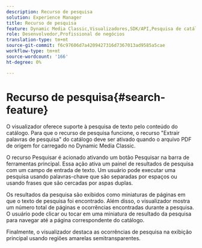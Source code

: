 ```yaml
---
description: Recurso de pesquisa
solution: Experience Manager
title: Recurso de pesquisa
feature: Dynamic Media Classic,Visualizadores,SDK/API,Pesquisa de catálogo eletrônico
role: Desenvolvedor,Profissional de negócios
translation-type: tm+mt
source-git-commit: f6c97606d7a4209427316d7367013ad9585a5cae
workflow-type: tm+mt
source-wordcount: '166'
ht-degree: 0%

---
```



# Recurso de pesquisa{#search-feature}

O visualizador oferece suporte à pesquisa de texto pelo conteúdo do catálogo. Para que o recurso de pesquisa funcione, o recurso &quot;Extrair palavras de pesquisa&quot; do catálogo deve ser ativado quando o arquivo PDF de origem for carregado no Dynamic Media Classic.

O recurso Pesquisar é acionado ativando um botão Pesquisar na barra de ferramentas principal. Essa ação ativa um painel de resultados de pesquisa com um campo de entrada de texto. Um usuário pode executar uma pesquisa usando palavras-chave que são separadas por espaços ou usando frases que são cercadas por aspas duplas.

Os resultados da pesquisa são exibidos como miniaturas de páginas em que o texto de pesquisa foi encontrado. Além disso, o visualizador mostra um número total de páginas e ocorrências encontradas durante a pesquisa. O usuário pode clicar ou tocar em uma miniatura de resultado da pesquisa para navegar até a página correspondente do catálogo.

Finalmente, o visualizador destaca as ocorrências de pesquisa na exibição principal usando regiões amarelas semitransparentes.
